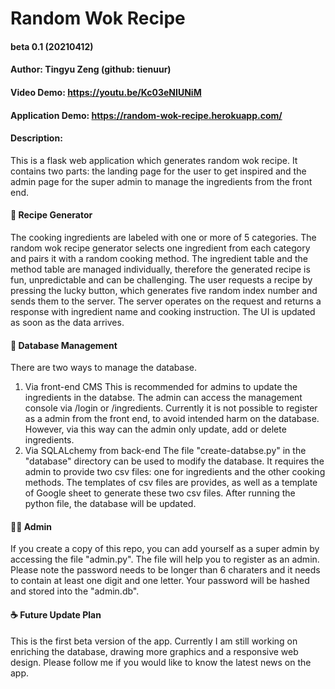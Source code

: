 # Random Wok Recipe
#### beta 0.1 (20210412)
#### Author: Tingyu Zeng (github: tienuur)
#### Video Demo:  https://youtu.be/Kc03eNIUNiM
#### Application Demo: https://random-wok-recipe.herokuapp.com/
#### Description:
This is a flask web application which generates random wok recipe. It contains two parts: the landing page for the user to get inspired and the admin page for the super admin to manage the ingredients from the front end.
#### :shallow_pan_of_food: Recipe Generator
The cooking ingredients are labeled with one or more of 5 categories. The random wok recipe generator selects one ingredient from each category and pairs it with a random cooking method.
The ingredient table and the method table are managed individually, therefore the generated recipe is fun, unpredictable and can be challenging.
The user requests a recipe by pressing the lucky button, which generates five random index number and sends them to the server. The server operates on the request and returns a response with ingredient name and cooking instruction. The UI is updated as soon as the data arrives.
#### :potato: Database Management
There are two ways to manage the database.
1. Via front-end CMS
   This is recommended for admins to update the ingredients in the databse. The admin can access the management console via /login or /ingredients. Currently it is not possible to register as a admin from the front end, to avoid intended harm on the database.
   However, via this way can the admin only update, add or delete ingredients.
2. Via SQLALchemy from back-end
   The file "create-databse.py" in the "database" directory can be used to modify the database. It requires the admin to provide two csv files: one for ingredients and the other cooking methods. The templates of csv files are provides, as well as a template of Google sheet to generate these two csv files.
   After running the python file, the database will be updated.
#### :cook: Admin
If you create a copy of this repo, you can add yourself as a super admin by accessing the file "admin.py". The file will help you to register as an admin. 
Please note the password needs to be longer than 6 charaters and it needs to contain at least one digit and one letter. Your password will be hashed and stored into the "admin.db".
#### :coffee: Future Update Plan
This is the first beta version of the app. Currently I am still working on enriching the database, drawing more graphics and a responsive web design. Please follow me if you would like to know the latest news on the app.